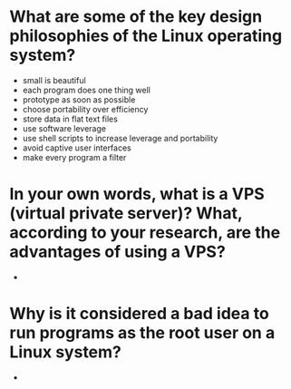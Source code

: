 # What are some of the key design philosophies of the Linux operating system?
  * small is beautiful
  * each program does one thing well
  * prototype as soon as possible
  * choose portability over efficiency
  * store data in flat text files
  * use software leverage
  * use shell scripts to increase leverage and portability
  * avoid captive user interfaces
  * make every program a filter
  
# In your own words, what is a VPS (virtual private server)? What, according to your research, are the advantages of using a VPS?
  *
# Why is it considered a bad idea to run programs as the root user on a Linux system?
  *
